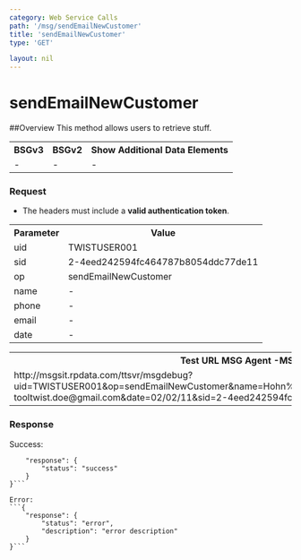 ```yaml
---
category: Web Service Calls
path: '/msg/sendEmailNewCustomer'
title: 'sendEmailNewCustomer'
type: 'GET'

layout: nil
---
```


# sendEmailNewCustomer

##Overview
This method allows users to retrieve stuff.

<table>
	<tbody>
	<tr>
		<th>BSGv3</th>
		<th>BSGv2</th>
		<th>Show Additional Data Elements</th>
	</tr>
	<tr>
		<td>-</td>
		<td>-</td>
		<td>-</td>
	</tr>

</tbody>
</table>

### Request

* The headers must include a **valid authentication token**.

<table>
	<tbody>
	<tr>
		<th>Parameter</th>
		<th>Value</th>
	</tr>
	<tr>
		<td>uid</td>
		<td>TWISTUSER001</td>
	</tr>
	<tr>
		<td>sid</td>
		<td>2-4eed242594fc464787b8054ddc77de11</td>
	</tr>
	<tr>
		<td>op</td>
		<td>sendEmailNewCustomer</td>
	</tr>
	<tr>
		<td>name</td>
		<td>-</td>
	</tr>
	<tr>
		<td>phone</td>
		<td>-</td>
	</tr>
	<tr>
		<td>email</td>
		<td>-</td>
	</tr>
	<tr>
		<td>date</td>
		<td>-</td>
	</tr>
</tbody>
</table>

<div id="msgtesturl">
<table>
	<tbody>
	<tr>
		<th>Test URL MSG Agent -MSGSIT:</th>
	</tr>
	<tr>
		<td>http://msgsit.rpdata.com/ttsvr/msgdebug?uid=TWISTUSER001&op=sendEmailNewCustomer&name=Hohn%20Doe&phone=09153633987&email=john-tooltwist.doe@gmail.com&date=02/02/11&sid=2-4eed242594fc464787b8054ddc77de11
		</td>
	</tr>
</tbody>
</table>
</div>

### Response

Success:
```{
    "response": {
        "status": "success"
    }
}```

Error:
```{
    "response": {
        "status": "error",
        "description": "error description"
    }
}```